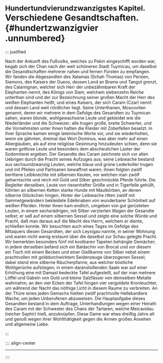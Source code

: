 # <small>Hundertundvierundzwanzigstes Kapitel.</small><br />Verschiedene Gesandtschaften.{#hundertzwanzigvier .unnumbered}

::: justified

Nach der Ankunft des Fußvolks, welches zu Pekin eingeschifft worden war, begab
sich der Chan nach der weit schöneren Stadt Tuymicau, um daselbst die
Gesandtschaften mehrerer nahen und fernen Fürsten zu empfangen. Wir fanden die
Abgesandten des Xatamas (Schah Thomas) von Persien, Siamons, des Kaisers der
Gueos, dessen Land an Brama und Tangut grenzt, des Calamignan, welcher sich Herr
der unbezähmbaren Kraft der Elephanten nennt, des Königs von Siam, welchem
siebenzehn Reiche unterthan sind und der zur Bezeichnung seiner großen Macht der
Herr des weißen Elephanten heißt, und eines Kaisers, der sich Caram (Czar) nennt
und dessen Land weit nördlicher liegt. Seine Unterthanen, Moscoviten genannt,
deren wir mehrere in dem Gefolge des Gesandten zu Tuymican sahen, waren blonde,
wohlgewachsene Leute und gekleidet wie die Niederländer und die Schweizer; alle
trugen große, breite Schwerter, und die Vornehmsten unter ihnen hatten die
Kleider mit Zobelfellen besetzt. In ihrer Sprache kamen einige lateinische Worte
vor, und sie wiederholten, wenn sie gähnten, dreimal das Wort Dominus, was aber
mehr auf einen Aberglauben, als auf eine religiöse Gesinnung hinzudeuten schien,
denn sie waren gottlose Leute und besonders dem abscheulichen Laster der
Sodomiterei ergeben. Der Gesandte des Caram zeichnete sich vor allen Uebrigen
durch die Pracht seines Aufzuges aus; seine Leibwache bestand aus
sechsundzwanzig Leuten, welche blaue und grüne Lederkoller trugen und mit
Pfeilen und Partisanen bewaffnet waren; ihnen folgten zwölf berittene
Leibknechte mit silbernen Keulen, vor welchen man zwölf geharnischte und reich
mit Gold und Silber geschmückte Pferde führte. Die Begleiter derselben, Leute
von riesenhafter Größe und in Tigerfelle gehüllt, führten an silbernen Ketten
starke Hunde mit Maulkörben, an denen silberne Glöckchen hingen. Hinter der
Leibwache ritten zwölf mit Sammetgewändern bekleidete Edelknaben von wunderbarer
Schönheit auf weißen Pferden. Hinter ihnen kam endlich, umgeben von gut
gerüsteten Leuten, in einem sechsrädrigen, mit Silber verzierten Wagen der
Gesandte selbst; er saß auf einem silbernen Sessel und zeigte eine solche Würde
und Pracht, daß man daraus auf die Macht des Herrn, welchem er diente, schließen
konnte. Wir besuchten auch eines Tages im Gefolge des Mitaquers diesen
Gesandten, der sich Leyxigau nannte, in seiner Wohnung und waren nicht wenig
erstaunt über die daselbst zur Schau gelegte Pracht. Wir bemerkten besonders
fünf mit kostbaren Tapeten behängte Gemächer; in jedem derselben befand sich ein
Baldachin von Brocat und vor diesem ein Tisch mit einem Becken und einer
Gießkanne von Silber nebst einem prachtvollen mit golddurchwirktem Seidenzeuge
überzogenen Sessel; dabei stand eine silberne Räucherpfanne, aus welcher
köstliche Wohlgerüche aufstiegen; in einem daranstoßenden Saale war auf einer
Erhöhung eine mit Damast bedeckte Tafel aufgestellt, auf der man mehrere Löffel
und Gabeln von Gold und kleine Salzfässer von demselben Metalle wahrnahm; an den
vier Ecken der Tafel hingen vier vergoldete Kronleuchter, um während der Nacht
das nöthige Licht in diesem Raume zu verbreiten. An der Thüre eines jeden
Gemachs hielten zwölf prachtvolle Hellebardiere Wache, um jeden Unberufenen
abzuweisen. Die Hauptaufgabe dieses Gesandten bestand in dem Auftrage,
Unterhandlungen wegen einer Heirath des Caram mit der Schwester des Chans der
Tartaren, welche Meicavidau (reicher Saphir) hieß, anzuknüpfen. Diese Dame war
etwa dreißig Jahre alt und genoß wegen ihrer Wohlthätigkeit gegen die Armen
großes Ansehen und allgemeine Liebe.

:::

:::: align-center
****
::::
